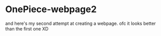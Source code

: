 # OnePiece-webpage2

and here's my second attempt at creating a webpage. ofc it looks better than the first one XD
